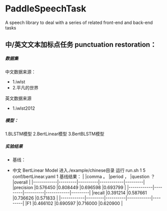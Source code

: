 # PaddleSpeechTask
A speech library to deal with a series of related front-end and back-end tasks  


## 中/英文文本加标点任务 punctuation restoration：
##### 数据集
中文数据来源：
- 1.iwlst
- 2.平凡的世界

英文数据来源
- 1.iwlst2012


##### 模型：
1.BLSTM模型
2.BertLinear模型
3.BertBLSTM模型

##### 实验结果
* 基线：
- 中文 BertLinear Model
进入./example/chinese目录 
运行 run.sh 1 5 conf/bertLinear.yaml 1
基线结果：
    |            |comma 。 |period ， |question ？ |overall  |
    |------------|---------|----------|------------|---------|
    |precision   |0.576450 |0.808449  |0.696598    |0.693799 |
    |------------|---------|----------|------------|---------|
    |recall      |0.391214 |0.587661  |0.736626    |0.571833 |
    |------------|---------|----------|------------|---------|
    |F1          |0.466102 |0.690597  |0.716000    |0.620900 |